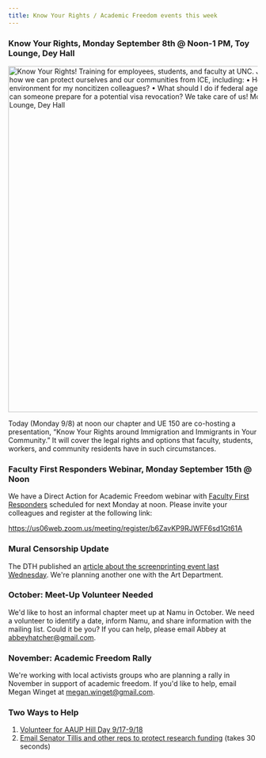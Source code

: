 ```yaml
---
title: Know Your Rights / Academic Freedom events this week
---
```


### Know Your Rights, Monday September 8th @ Noon-1 PM, Toy Lounge, Dey Hall

<img src="/assets/know-your-rights-2025-09-08.png" alt="Know Your Rights! Training for employees, students, and faculty at UNC. Join us for a discussion on how we can protect ourselves and our communities from ICE, including: • How can I create a safer environment for my noncitizen colleagues? • What should I do if federal agents come to campus? • How can someone prepare for a potential visa revocation? We take care of us! Monday Sep 8, 12:00pm @ Toy Lounge, Dey Hall" width="700"/>

Today (Monday 9/8) at noon our chapter and UE 150 are co-hosting a
presentation, “Know Your Rights around Immigration and Immigrants in
Your Community.” It will cover the legal rights and options that
faculty, students, workers, and community residents have in such
circumstances.

### Faculty First Responders Webinar, Monday September 15th @ Noon

We have a Direct Action for Academic Freedom webinar with [Faculty
First Responders](https://facultyfirstresponders.com/) scheduled for
next Monday at noon. Please invite your colleagues and register at the
following link:

<https://us06web.zoom.us/meeting/register/b6ZavKP9RJWFF6sd1Gt61A>

### Mural Censorship Update

The DTH published an [article about the screenprinting event last
Wednesday][1]. We're planning another one with the Art Department.

[1]:<https://www.dailytarheel.com/article/2025/09/university-hanes-palestine-mural-screenprinting-event>

### October: Meet-Up Volunteer Needed

We'd like to host an informal chapter meet up at Namu in October. We
need a volunteer to identify a date, inform Namu, and share
information with the mailing list. Could it be you? If you can help,
please email Abbey at abbeyhatcher@gmail.com.

### November: Academic Freedom Rally 

We're working with local activists groups who are planning a rally in
November in support of academic freedom. If you'd like to help, email
Megan Winget at megan.winget@gmail.com.

### Two Ways to Help

1. [Volunteer for AAUP Hill Day 9/17-9/18](https://docs.google.com/forms/d/e/1FAIpQLSes88ydWS5rHy3q4EY6urix5BAYu1ww5cwh3OylDLA3O2jKJQ/viewform)
2. [Email Senator Tillis and other reps to protect research
   funding](https://actionnetwork.org/letters/title-protect-research-funding)
   (takes 30 seconds)
